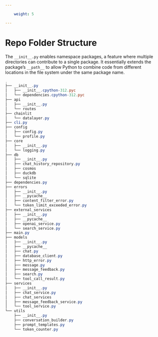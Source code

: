 ```yaml
---

    weight: 5

---
```




# Repo Folder Structure

The `__init__.py` enables namespace packages, a feature where multiple directories can contribute to a single package. 
It essentially extends the package’s `__path__` to allow Python to combine code from different locations 
in the file system under the same package name.


``` powershell title="View the Folder Structure"
.
├── __init__.py
│   ├── __init__.cpython-312.pyc
│   └── dependencies.cpython-312.pyc
├── api
│   ├── __init__.py
│   └── routes
├── chainlit
│   └── datalayer.py
├── cli.py
├── config
│   ├── config.py
│   └── profile.py
├── core
│   ├── __init__.py
│   └── logging.py
├── db
│   ├── __init__.py
│   ├── chat_history_repository.py
│   ├── cosmos
│   ├── duckdb
│   └── sqlite
├── dependencies.py
├── errors
│   ├── __init__.py
│   ├── __pycache__
│   ├── content_filter_error.py
│   └── token_limit_exceeded_error.py
├── external_services
│   ├── __init__.py
│   ├── __pycache__
│   ├── openai_service.py
│   └── search_service.py
├── main.py
├── models
│   ├── __init__.py
│   ├── __pycache__
│   ├── chat.py
│   ├── database_client.py
│   ├── http_error.py
│   ├── message.py
│   ├── message_feedback.py
│   ├── search.py
│   └── tool_call_result.py
├── services
│   ├── __init__.py
│   ├── chat_service.py
│   ├── chat_services
│   ├── message_feedback_service.py
│   └── tool_service.py
└── utils
    ├── __init__.py
    ├── conversation_builder.py
    ├── prompt_templates.py
    └── token_counter.py
```

